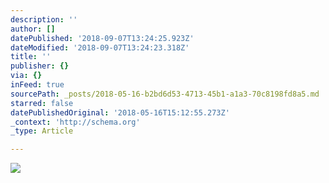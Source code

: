 ```yaml
---
description: ''
author: []
datePublished: '2018-09-07T13:24:25.923Z'
dateModified: '2018-09-07T13:24:23.318Z'
title: ''
publisher: {}
via: {}
inFeed: true
sourcePath: _posts/2018-05-16-b2bd6d53-4713-45b1-a1a3-70c8198fd8a5.md
starred: false
datePublishedOriginal: '2018-05-16T15:12:55.273Z'
_context: 'http://schema.org'
_type: Article

---
```

![](https://the-grid-user-content.s3-us-west-2.amazonaws.com/78e5c332-9e2d-4ef3-8613-1848672a570b.jpg)